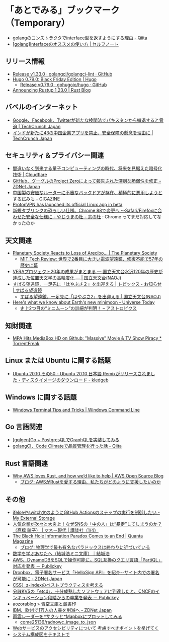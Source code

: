 # 「あとでみる」ブックマーク（Temporary）

- [golangのコンストラクタでinterface型を返すようにする理由 - Qiita](https://qiita.com/asosori2/items/cec7be14c98ce4a59180)
- [[golang]Interfaceのオススメの使い方 | セルフノート](https://selfnote.work/20201123/programming/how-to-use-interface-in-golang/)

## リリース情報

- [Release v1.33.0 · golangci/golangci-lint · GitHub](https://github.com/golangci/golangci-lint/releases/tag/v1.33.0)
- [Hugo 0.79.0: Black Friday Edition | Hugo](https://gohugo.io/news/0.79.0-relnotes/)
    - [Release v0.79.0 · gohugoio/hugo · GitHub](https://github.com/gohugoio/hugo/releases/tag/v0.79.0)
- [Announcing Rustup 1.23.0 | Rust Blog](https://blog.rust-lang.org/2020/11/27/Rustup-1.23.0.html)

## バベルのインターネット

- [Google、Facebook、Twitterが新たな検閲法でパキスタンから撤退すると脅迫  |  TechCrunch Japan](https://jp.techcrunch.com/2020/11/21/https-techcrunch-com-2020-11-20-google-facebook-and-twitter-threaten-to-leave-pakistan-over-censorship-law/)
- [インドが新たに43の中国企業アプリを禁止、安全保障の懸念を理由に  |  TechCrunch Japan](https://jp.techcrunch.com/2020/11/25/2020-11-24-india-bans-another-43-chinese-apps/)

## セキュリティ＆プライバシー関連

- [間違いなく到来する量子コンピューティングの時代、将来を見据えた暗号化技術 | Cloudflare](https://www.cloudflare.com/ja-jp/insights-quantum-computing/)
- [GitHub、グーグルのProject Zeroによって報告された深刻な脆弱性を修正 - ZDNet Japan](https://japan.zdnet.com/article/35162828/)
- [中国製の安価なルーターに不審なバックドアが存在、積極的に悪用しようとする試みも - GIGAZINE](https://gigazine.net/news/20201124-walmart-jetstream-router-backdoor/)
- [ProtonVPN has launched its official Linux app in beta](https://protonvpn.com/blog/linux-vpn-cli-beta/)
- [新規タブリンクの恐ろしい仕様、Chrome 88で変更へ ～Safari/Firefoxに合わせた安全な仕様に - やじうまの杜 - 窓の杜](https://forest.watch.impress.co.jp/docs/serial/yajiuma/1291549.html) : Chrome ってまだ対応してなかったのか

## 天文関連

- [Planetary Society Reacts to Loss of Arecibo… | The Planetary Society](https://www.planetary.org/articles/planetary-society-arecibo-reaction)
    - [MIT Tech Review: 世界で2番目に大きい電波望遠鏡、修復不能で57年の歴史に幕](https://www.technologyreview.jp/s/225902/the-second-largest-radio-telescope-in-the-world-is-shutting-down/)
- [VERAプロジェクト20年の成果がまとまる — 国立天文台水沢120年の歴史が達成した位置天文学の高精度化 — | 国立天文台(NAOJ)](https://www.nao.ac.jp/news/science/2020/20201126-mizusawa.html)
- [すばる望遠鏡、一足先に「はやぶさ２」を出迎える | トピックス・お知らせ | すばる望遠鏡](https://subarutelescope.org/jp/news/topics/2020/11/25/2913.html)
    - [すばる望遠鏡、一足先に「はやぶさ2」を出迎える | 国立天文台(NAOJ)](https://www.nao.ac.jp/news/topics/2020/20201126-subaru.html)
- [Here's what we know about Earth's new minimoon - Universe Today](https://www.universetoday.com/148911/heres-what-we-know-about-earths-new-minimoon/)
    - [史上2つ目の“ミニムーン”の詳細が判明！ – アストロピクス](https://astropics.bookbright.co.jp/minimoon-2020-cd3)

## 知財関連

- [MPA Hits MediaBox HD on Github: "Massive" Movie & TV Show Piracy * TorrentFreak](https://torrentfreak.com/mpa-hits-mediabox-hd-on-github-massive-movie-tv-show-piracy-201128/)

## Linux または Ubuntu に関する話題

- [Ubuntu 20.10 その50 - Ubuntu 20.10 日本語 Remixがリリースされました・ディスクイメージのダウンロード - kledgeb](https://kledgeb.blogspot.com/2020/11/ubuntu-2010-50-ubuntu-2010-remix.html)

## Windows に関する話題

- [Windows Terminal Tips and Tricks | Windows Command Line](https://devblogs.microsoft.com/commandline/windows-terminal-tips-and-tricks/)

## Go 言語関連

- [[gqlgen]Go + PostgresQLでGraphQLを実装してみる](https://zenn.dev/iris_ohyaman/articles/73d4472a3e2f94c55664)
- [golangCI、Code Climateで品質管理を行った話 - Qiita](https://qiita.com/KIMSeongJoo/items/6f9481196478e83666c2)

## Rust 言語関連

- [Why AWS loves Rust, and how we’d like to help | AWS Open Source Blog](https://aws.amazon.com/jp/blogs/opensource/why-aws-loves-rust-and-how-wed-like-to-help/)
    - [ブログ: AWSがRustを愛する理由、私たちがどのように支援したいのか](https://okuranagaimo.blogspot.com/2020/11/awsrust.html)

## その他

- [ifelseやswitch文のようにGitHub Actionsのステップの実行を制御したい - My External Storage](https://budougumi0617.github.io/2020/11/21/execute_steps_with_iflese_in_github_actions/)
- [人気企業が次々と大炎上！なぜSNSの「中の人」は“暴走”してしまうのか？（高橋 暁子） | マネー現代 | 講談社（1/4）](https://gendai.ismedia.jp/articles/-/77453)
- [The Black Hole Information Paradox Comes to an End | Quanta Magazine](https://www.quantamagazine.org/the-black-hole-information-paradox-comes-to-an-end-20201029/)
    - [ブログ: 物理学で最も有名なパラドックスは終わりに近づいている](https://okuranagaimo.blogspot.com/2020/11/blog-post_23.html)
- [数学を学ぶあなたへ（結城浩ミニ文庫）｜結城浩](https://mm.hyuki.net/n/n00bf973ae131)
- [AWS、DynamoDBをSQLで操作可能に。SQL互換のクエリ言語「PartiQL」対応を発表 － Publickey](https://www.publickey1.jp/blog/20/awsdynamodbsqlsqlpartiql.html)
- [Dropbox、電子署名サービス「HelloSign API」を紹介--サイト内での署名が可能に - ZDNet Japan](https://japan.zdnet.com/article/35162837/)
- [CSS）z-indexのベストプラクティスを考える](https://zenn.dev/catnose99/articles/2f1be29dd203c10dff01)
- [分散KVSの「etcd」、十分成熟したソフトウェアに到達したと、CNCFのインキュベーション段階からの卒業を発表 － Publickey](https://www.publickey1.jp/blog/20/kvsetcdcncf.html)
- [aozorablog » 青空文庫と蔵書印](https://www.aozora.gr.jp/aozorablog/?p=4560)
- [IBM、欧州で1万人の人員を削減へ - ZDNet Japan](https://japan.zdnet.com/article/35162944/)
- [雨雲レーダーを❝サクッと❞Mapboxにプロットしてみる](https://zenn.dev/come25136/articles/c31740d7e59f40e14e1d)
    - [come25136/radnowc_image_to_json](https://github.com/come25136/radnowc_image_to_json)
- [Webサービスのアクセシビリティについて 考慮すべきポイントを挙げてく](https://zenn.dev/catnose99/scraps/8dd52a640e440ce1e265)
- [システム構成図をテキストで](https://zenn.dev/skksky_tech/articles/20201128_drawthenet)

<!-- eof -->
